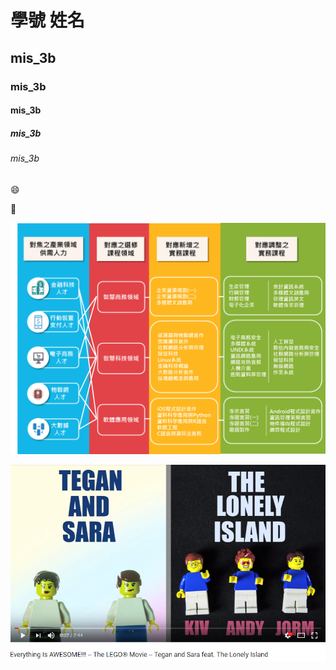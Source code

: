 # 學號 姓名
## mis_3b
### mis_3b
#### mis_3b
##### mis_3b
###### mis_3b

:smile:

:date:

![](課程圖.png "課程圖")

[![Every is awesome](video.png)](https://www.youtube.com/watch?v=StTqXEQ2l-Y "Everything is awesome!")
